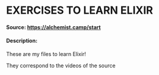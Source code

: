 # EXERCISES TO LEARN ELIXIR
#### Source:  https://alchemist.camp/start
#### Description:


These are my files to learn Elixir!

They correspond to the videos of the source